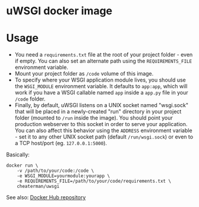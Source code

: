 uWSGI docker image
==================

Usage
=====

- You need a `requirements.txt` file at the root of your project folder - even if empty. You can also set an alternate path using the `REQUIREMENTS_FILE` environment variable.
- Mount your project folder as `/code` volume of this image.
- To specify where your WSGI application module lives, you should use the `WSGI_MODULE` environment variable. It defaults to `app:app`, which will work if you have a WSGI callable named `app` inside a `app.py` file in your `/code` folder.
- Finally, by default, uWSGI listens on a UNIX socket named "wsgi.sock" that will be placed in a newly-created "run" directory in your project folder (mounted to `/run` inside the image). You should point your production webserver to this socket in order to serve your application. You can also affect this behavior using the `ADDRESS` environment variable - set it to any other UNIX socket path (default `/run/wsgi.sock`) or even to a TCP host/port (eg. `127.0.0.1:5000`).

Basically:

```
docker run \
    -v /path/to/your/code:/code \
    -e WSGI_MODULE=yourmodule:yourapp \
    -e REQUIREMENTS_FILE=/path/to/your/code/requirements.txt \
    cheaterman/uwsgi
```

See also: [Docker Hub repository](https://hub.docker.com/r/cheaterman/uwsgi/)
